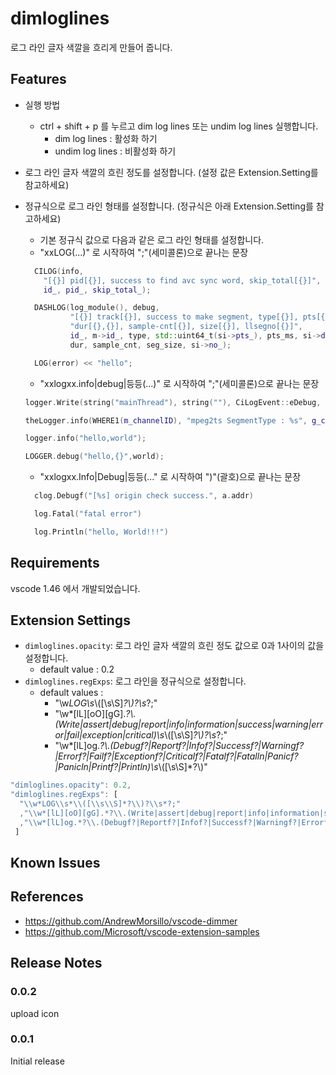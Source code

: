 # dimloglines

로그 라인 글자 색깔을 흐리게 만들어 줍니다.

## Features
* 실행 방법
  * ctrl + shift + p 를 누르고 dim log lines 또는 undim log lines 실행합니다.
    * dim log lines : 활성화 하기
    * undim log lines : 비활성화 하기
* 로그 라인 글자 색깔의 흐린 정도를 설정합니다. (설정 값은 Extension.Setting를 참고하세요)
* 정규식으로 로그 라인 형태를 설정합니다. (정규식은 아래 Extension.Setting를 참고하세요)
	* 기본 정규식 값으로 다음과 같은 로그 라인 형태를 설정합니다.
    * "xxLOG(...)" 로 시작하여 ";"(세미콜론)으로 끝나는 문장
    ```cpp
      CILOG(info,
        "[{}] pid[{}], success to find avc sync word, skip_total[{}]",
        id_, pid_, skip_total_);

      DASHLOG(log_module(), debug,
              "[{}] track[{}], success to make segment, type[{}], pts[{},{}], "
              "dur[{},{}], sample-cnt[{}], size[{}], llsegno[{}]",
              id_, m->id_, type, std::uint64_t(si->pts_), pts_ms, si->duration_,
              dur, sample_cnt, seg_size, si->no_);

      LOG(error) << "hello";
    ```
    * "xxlogxx.info|debug|등등(...)" 로 시작하여 ";"(세미콜론)으로 끝나는 문장
    ```cpp
    logger.Write(string("mainThread"), string(""), CiLogEvent::eDebug, string("test"));

    theLogger.info(WHERE1(m_channelID), "mpeg2ts SegmentType : %s", g_cfg->GetMpeg2tsSegmentType().c_str());

    logger.info("hello,world");

    LOGGER.debug("hello,{}",world);
    ```
    * "xxlogxx.Info|Debug|등등(..." 로 시작하여 ")"(괄호)으로 끝나는 문장

    ```go
      clog.Debugf("[%s] origin check success.", a.addr)

      log.Fatal("fatal error")

      log.Println("hello, World!!!")
    ```

## Requirements

vscode 1.46 에서 개발되었습니다.

## Extension Settings

* `dimloglines.opacity`: 로그 라인 글자 색깔의 흐린 정도 값으로 0과 1사이의 값을 설정합니다.
  * default value : 0.2
* `dimloglines.regExps`: 로그 라인을 정규식으로 설정합니다.
  * default values :
    * "\\w*LOG\\s*\\([\\s\\S]*?\\)?\\s*?;"
    * "\\w*[lL][oO][gG].*?\\.(Write|assert|debug|report|info|information|success|warning|error|fail|exception|critical)\\s*\\([\\s\\S]*?\\)?\\s*?;"
    * "\\w*[lL]og.*?\\.(Debugf?|Reportf?|Infof?|Successf?|Warningf?|Errorf?|Failf?|Exceptionf?|Criticalf?|Fatalf?|Fatalln|Panicf?|Panicln|Printf?|Println)\\s*\\([\\s\\S]*?\\)"

``` javascript
"dimloglines.opacity": 0.2,
"dimloglines.regExps": [
  "\\w*LOG\\s*\\([\\s\\S]*?\\)?\\s*?;"
  ,"\\w*[lL][oO][gG].*?\\.(Write|assert|debug|report|info|information|success|warning|error|fail|exception|critical)\\s*\\([\\s\\S]*?\\)?\\s*?;"
  ,"\\w*[lL]og.*?\\.(Debugf?|Reportf?|Infof?|Successf?|Warningf?|Errorf?|Failf?|Exceptionf?|Criticalf?|Fatalf?|Fatalln|Panicf?|Panicln|Printf?|Println)\\s*\\([\\s\\S]*?\\)"
 ]
```

## Known Issues


## References

* https://github.com/AndrewMorsillo/vscode-dimmer
* https://github.com/Microsoft/vscode-extension-samples

## Release Notes

### 0.0.2

upload icon

### 0.0.1

Initial release
